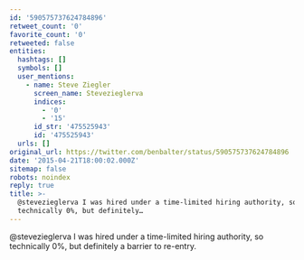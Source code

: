```yaml
---
id: '590575737624784896'
retweet_count: '0'
favorite_count: '0'
retweeted: false
entities:
  hashtags: []
  symbols: []
  user_mentions:
    - name: Steve Ziegler
      screen_name: Stevezieglerva
      indices:
        - '0'
        - '15'
      id_str: '475525943'
      id: '475525943'
  urls: []
original_url: https://twitter.com/benbalter/status/590575737624784896
date: '2015-04-21T18:00:02.000Z'
sitemap: false
robots: noindex
reply: true
title: >-
  @stevezieglerva I was hired under a time-limited hiring authority, so
  technically 0%, but definitely…
---
```


@stevezieglerva I was hired under a time-limited hiring authority, so technically 0%, but definitely a barrier to re-entry.